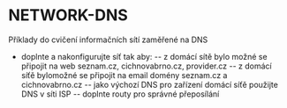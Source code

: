 # NETWORK-DNS
Příklady do cvičení informačních sítí zaměřené na DNS
- doplnte a nakonfigurujte síť tak aby:
-- z domácí sítě bylo možné se připojit na web seznam.cz, cichnovabrno.cz, provider.cz
-- z domácí síťě bylomožné se připojit na email domény seznam.cz a cichnovabrno.cz
-- jako výchozí DNS pro zařízení domácí síťě použijte DNS v síti ISP
-- doplnte routy pro správné přeposílání
